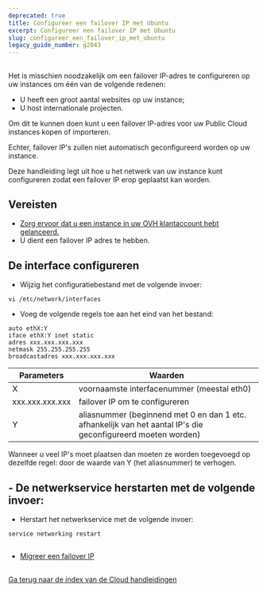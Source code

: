 ```yaml
---
deprecated: true
title: Configureer een failover IP met Ubuntu
excerpt: Configureer een failover IP met Ubuntu
slug: configureer_een_failover_ip_met_ubuntu
legacy_guide_number: g2043
---
```



## 
Het is misschien noodzakelijk om een failover IP-adres te configureren op uw instances om één van de volgende redenen: 

- U heeft een groot aantal websites op uw instance;
- U host internationale projecten. 

Om dit te kunnen doen kunt u een failover IP-adres voor uw Public Cloud instances kopen of importeren. 

Echter, failover IP's zullen niet automatisch geconfigureerd worden op uw instance. 

Deze handleiding legt uit hoe u het netwerk van uw instance kunt configureren zodat een failover IP erop geplaatst kan worden.


## Vereisten

- [Zorg ervoor dat u een instance in uw OVH klantaccount hebt gelanceerd.]({legacy}1775)
- U dient een failover IP adres te hebben.




## De interface configureren

- Wijzig het configuratiebestand met de volgende invoer: 

```
vi /etc/network/interfaces
```


- Voeg de volgende regels toe aan het eind van het bestand: 

```
auto ethX:Y
iface ethX:Y inet static
adres xxx.xxx.xxx.xxx
netmask 255.255.255.255
broadcastadres xxx.xxx.xxx.xxx
```



|Parameters|Waarden|
|---|---|
|X|voornaamste interfacenummer (meestal eth0)|
|xxx.xxx.xxx.xxx|failover IP om te configureren|
|Y|aliasnummer (beginnend met 0 en dan 1 etc. afhankelijk van het aantal IP's die geconfigureerd moeten worden)|


Wanneer u veel IP's moet plaatsen dan moeten ze worden toegevoegd op dezelfde regel: 
door de waarde van Y (het aliasnummer) te verhogen.


## - De netwerkservice herstarten met de volgende invoer:

- Herstart het netwerkservice met de volgende invoer: 

```
service networking restart
```





## 

- [Migreer een failover IP]({legacy}1890)




## 
[Ga terug naar de index van de Cloud handleidingen]({legacy}1785)

